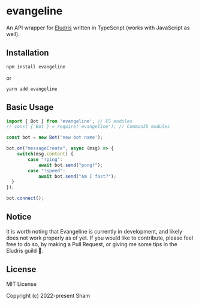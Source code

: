 # evangeline

An API wrapper for [Eludris](https://elusite.pages.dev) written in TypeScript
(works with JavaScript as well).

## Installation

```
npm install evangeline
```

or

```
yarn add evangeline
```

## Basic Usage

```ts
import { Bot } from 'evangeline'; // ES modules
// const { Bot } = require('evangeline'); // CommonJS modules

const bot = new Bot('new bot name');

bot.on("messageCreate", async (msg) => {
    switch(msg.content) {
        case "!ping":
            await bot.send("pong!");
        case "!speed":
            await bot.send("Am I fast?");
  }
});

bot.connect();
```

## Notice

It is worth noting that Evangeline is currently in development, and likely does
not work properly as of yet. If you would like to contribute, please feel free to
do so, by making a Pull Request, or giving me some tips in the Eludris guild 💜.

## License

MIT License

Copyright (c) 2022-present Sham

